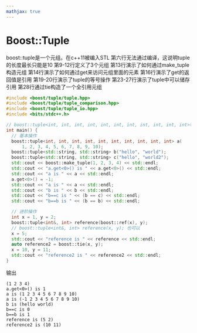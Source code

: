 ```yaml
---
mathjax: true
---
```


# Boost::Tuple
 boost::tuple是一个元组。在c++11被编入STL
 第六行无法通过编译，这说明tuple的长度最长只能是10
 第9-12行定义了3个元组
 第13行演示了如何通过make_tuple构造元组
 第14行演示了如何通过get来访问元组里面的元素
 第16行演示了get的返回值是引用
 第19-20行演示了tuple的等号操作
 第23-27行演示了tuple中可以储存引用
 第28行通过tie构造了一个全引用元组
```cpp
#include <boost/tuple/tuple.hpp>
#include <boost/tuple/tuple_comparison.hpp>
#include <boost/tuple/tuple_io.hpp>
#include <bits/stdc++.h>

// boost::tuple<int, int, int, int, int, int, int, int, int, int, int>too_long;
int main() {
  // 基本操作
  boost::tuple<int, int, int, int, int, int, int, int, int, int> a(
      1, 2, 3, 4, 5, 6, 7, 8, 9, 10);
  boost::tuple<std::string, std::string> b("hello", "world");
  boost::tuple<std::string, std::string> c("hello", "world2");
  std::cout << boost::make_tuple(1, 2, 3, 4) << std::endl;
  std::cout << "a.get<0>() is " << a.get<0>() << std::endl;
  std::cout << "a is " << a << std::endl;
  a.get<0>() = -1;
  std::cout << "a is " << a << std::endl;
  std::cout << "b is " << b << std::endl;
  std::cout << "b==c is " << (b == c) << std::endl;
  std::cout << "b==b is " << (b == b) << std::endl;

  // 进阶操作
  int x = 1, y = 2;
  boost::tuple<int&, int> reference(boost::ref(x), y);
  // boost::tuple<int&, int> reference(x, y); 也可以
  x = 5;
  std::cout << "reference is " << reference << std::endl;
  auto reference2 = boost::tie(x, y);
  x = 10, y = 11;
  std::cout << "reference2 is " << reference2 << std::endl;
}
```
输出
```
(1 2 3 4)
a.get<0>() is 1
a is (1 2 3 4 5 6 7 8 9 10)
a is (-1 2 3 4 5 6 7 8 9 10)
b is (hello world)
b==c is 0
b==b is 1
reference is (5 2)
reference2 is (10 11)
```
